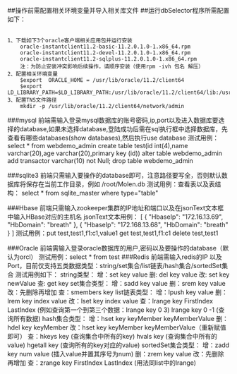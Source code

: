 ##操作前需配置相关环境变量并导入相关库文件
##运行dbSelector程序所需配置如下：
##
	1、下载如下3个oracle客户端相关应用包并运行安装
		oracle-instantclient11.2-basic-11.2.0.1.0-1.x86_64.rpm
		oracle-instantclient11.2-devel-11.2.0.1.0-1.x86_64.rpm
		oracle-instantclient11.2-sqlplus-11.2.0.1.0-1.x86_64.rpm
		注：为防止安装冲突影响后续操作，请顺序安装（使用rpm -ivh 包名 解压）
	2、配置相关环境变量
		$export  ORACLE_HOME = /usr/lib/oracle/11.2/client64
		$export  LD_LIBRARY_PATH=$LD_LIBRARY_PATH:/usr/lib/oracle/11.2/client64/lib:/usr/local/lib
	3、配置TNS文件路径
		mkdir -p /usr/lib/oracle/11.2/client64/network/admin
###mysql
	前端需输入登录mysql数据库的账号密码,ip,port以及进入数据库要选择的database,如果未选择database,登陆成功后需在sql执行框中选择数据库，先查看有哪些databases(show databases),然后执行use database
	测试用例：select * from webdemo_admin
			  create table test(id int(4),name varchar(20),age varchar(20),primary key (id))
			  alter table webdemo_admin add transactor varchar(10) not Null;
			  drop table webdemo_admin

###sqlite3
	前端只需输入要操作的database即可，注意路径要写全，否则默认数据库将保存在当前工作目录，例如
	/root/Molen.db
	测试用例：查看表以及表结构： select * from sqlite_master where type="table"

###Hbase
	前端只需输入zookeeper集群的IP地址和端口以及在jsonText文本框中输入HBase对应的主机名
	jsonText文本用例：
	[
	    {
			 "HbaseIp": "172.16.13.69",
			 "HbDomain": "breath"
		 },
		 {
			 "HbaseIp": "172.168.13.68",
			 "HbDomain": "breath"
		 }
	]
	测试用例：put test,test1,f1:c1,value1
			  get test,test1,f1:c1
	          delete test,test1

###Oracle
	前端需输入登录oracle数据库的用户,密码以及要操作的database（默认为orcl）
	测试用例：select * from test
###Redis
	前端需输入redis的IP 以及 Port，目前仅支持五类数据类型：string/set集合/list链表/hash集合/sortedSet集合
	测试用例如下：
	string类型：
		增：set key value
		删: del key value
		改: set key newValue
		查: get key
	set集合类型：
		增：sadd key value
		删：srem key value
		改：先删除再增加
		查：smembers key
	list链表类型：
		增：lpush key value
		删：lrem key index value
		改：lset key index value
		查：lrange key FirstIndex LastIndex (例如查询第一个到第三个数据：lrange key 0 3)
			lrange key 0 -1 (查询所有数据)
	hash集合类型：
		增：hset key keyMember keyMemberValue 
		删：hdel key keyMember
		改：hset key keyMember keyMemberValue（重新赋值即可）
		查：hkeys key (查询集合中所有的key)
			hvals key (查询集合中所有的value)
			hgetall key (查询所有的key对应的value)
	sortedSet集合类型：
		增：zadd key num value (插入value并置其序号为num)
		删：zrem key value 
		改：先删除再增加
		查：zrange key FirstIndex LastIndex (用法同list中的lrange)
